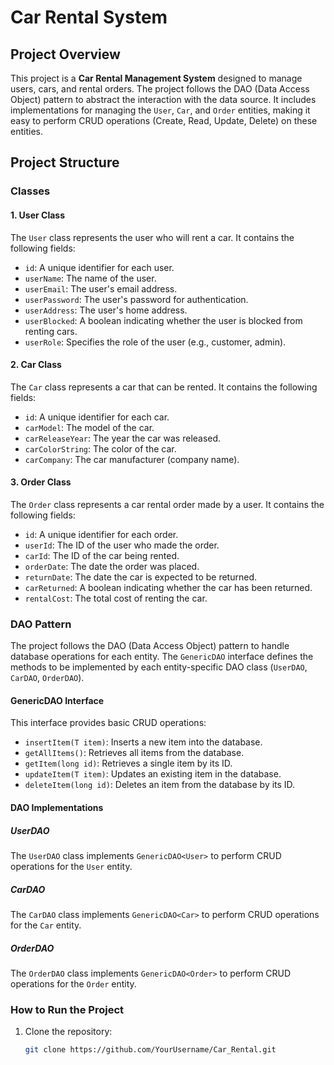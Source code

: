 # Car Rental System

## Project Overview

This project is a **Car Rental Management System** designed to manage users, cars, and rental orders. The project follows the DAO (Data Access Object) pattern to abstract the interaction with the data source. It includes implementations for managing the `User`, `Car`, and `Order` entities, making it easy to perform CRUD operations (Create, Read, Update, Delete) on these entities.

## Project Structure

### Classes

#### 1. **User Class**
The `User` class represents the user who will rent a car. It contains the following fields:
- `id`: A unique identifier for each user.
- `userName`: The name of the user.
- `userEmail`: The user's email address.
- `userPassword`: The user's password for authentication.
- `userAddress`: The user's home address.
- `userBlocked`: A boolean indicating whether the user is blocked from renting cars.
- `userRole`: Specifies the role of the user (e.g., customer, admin).

#### 2. **Car Class**
The `Car` class represents a car that can be rented. It contains the following fields:
- `id`: A unique identifier for each car.
- `carModel`: The model of the car.
- `carReleaseYear`: The year the car was released.
- `carColorString`: The color of the car.
- `carCompany`: The car manufacturer (company name).

#### 3. **Order Class**
The `Order` class represents a car rental order made by a user. It contains the following fields:
- `id`: A unique identifier for each order.
- `userId`: The ID of the user who made the order.
- `carId`: The ID of the car being rented.
- `orderDate`: The date the order was placed.
- `returnDate`: The date the car is expected to be returned.
- `carReturned`: A boolean indicating whether the car has been returned.
- `rentalCost`: The total cost of renting the car.

### DAO Pattern

The project follows the DAO (Data Access Object) pattern to handle database operations for each entity. The `GenericDAO` interface defines the methods to be implemented by each entity-specific DAO class (`UserDAO`, `CarDAO`, `OrderDAO`).

#### GenericDAO Interface
This interface provides basic CRUD operations:
- `insertItem(T item)`: Inserts a new item into the database.
- `getAllItems()`: Retrieves all items from the database.
- `getItem(long id)`: Retrieves a single item by its ID.
- `updateItem(T item)`: Updates an existing item in the database.
- `deleteItem(long id)`: Deletes an item from the database by its ID.

#### DAO Implementations

##### **UserDAO**
The `UserDAO` class implements `GenericDAO<User>` to perform CRUD operations for the `User` entity.

##### **CarDAO**
The `CarDAO` class implements `GenericDAO<Car>` to perform CRUD operations for the `Car` entity.

##### **OrderDAO**
The `OrderDAO` class implements `GenericDAO<Order>` to perform CRUD operations for the `Order` entity.

### How to Run the Project

1. Clone the repository:
   ```bash
   git clone https://github.com/YourUsername/Car_Rental.git
